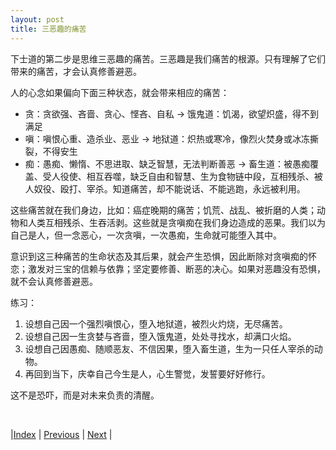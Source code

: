 ```yaml
---
layout: post
title: 三恶趣的痛苦
---
```


下士道的第二步是思维三恶趣的痛苦。三恶趣是我们痛苦的根源。只有理解了它们带来的痛苦，才会认真修善避恶。

人的心念如果偏向下面三种状态，就会带来相应的痛苦：
* 贪：贪欲强、吝啬、贪心、悭吝、自私 → 饿鬼道：饥渴，欲望炽盛，得不到满足
* 嗔：嗔恨心重、造杀业、恶业 → 地狱道：炽热或寒冷，像烈火焚身或冰冻撕裂，不得安生
* 痴：愚痴、懒惰、不思进取、缺乏智慧，无法判断善恶 → 畜生道：被愚痴覆盖、受人役使、相互吞噬，缺乏自由和智慧、生为食物链中段，互相残杀、被人奴役、殴打、宰杀。知道痛苦，却不能说话、不能逃跑，永远被利用。

这些痛苦就在我们身边，比如：癌症晚期的痛苦；饥荒、战乱、被折磨的人类；动物和人类互相残杀、生吞活剥。这些就是贪嗔痴在我们身边造成的恶果。我们以为自己是人，但一念恶心，一次贪嗔，一次愚痴，生命就可能堕入其中。

意识到这三种痛苦的生命状态及其后果，就会产生恐惧，因此断除对贪嗔痴的怀恋；激发对三宝的信赖与依靠；坚定要修善、断恶的决心。如果对恶趣没有恐惧，就不会认真修善避恶。

练习：
1. 设想自己因一个强烈嗔恨心，堕入地狱道，被烈火灼烧，无尽痛苦。
2. 设想自己因一生贪婪与吝啬，堕入饿鬼道，处处寻找水，却满口火焰。
3. 设想自己因愚痴、随顺恶友、不信因果，堕入畜生道，生为一只任人宰杀的动物。
4. 再回到当下，庆幸自己今生是人，心生警觉，发誓要好好修行。

这不是恐吓，而是对未来负责的清醒。

<br/>

|[Index](../) | [Previous](41-wuchang) | [Next](45-sanbao) |

